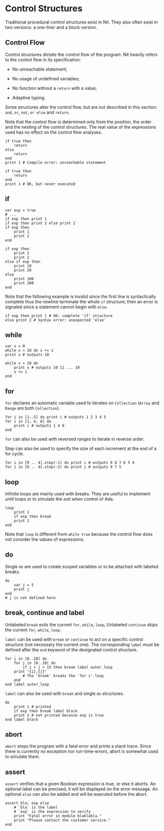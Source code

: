 # Control Structures

Traditional procedural control structures exist in Nit. They
also often exist in two versions: a one-liner and a block version.

## Control Flow

Control structures dictate the control flow of the
program. Nit heavily refers to the control flow in its specification:

-   No unreachable statement;

-   No usage of undefined variables;

-   No function without a `return` with a value;

-   Adaptive typing.

Some structures alter the control flow, but are not described in this
section: `and`, `or`, `not`, `or else` and `return`.

Note that the control flow is determined only from the position, the
order and the nesting of the control structures. The real value of the
expressions used has no effect on the control flow analyses.

~~~nitish
if true then
    return
else
    return
end
print 1 # Compile error: unreachable statement
~~~

~~~
if true then
    return
end
print 1 # OK, but never executed
~~~

## if

~~~
var exp = true
# ...
if exp then print 1
if exp then print 2 else print 2
if exp then
    print 1
    print 2
end

if exp then
    print 1
    print 2
else if exp then
    print 10
    print 20
else
    print 100
    print 200
end
~~~

Note that the following example is invalid since the first line is
syntactically complete thus the newline terminate the whole `if`
structure; then an error is signaled since a statement cannot begin with
`else`.

~~~nitish
if exp then print 1 # OK: complete 'if' structure
else print 2 # Syntax error: unexpected 'else'
~~~

## while

~~~
var x = 0
while x < 10 do x += 1
print x # outputs 10

while x < 20 do
    print x # outputs 10 11 ... 19
    x += 1
end
~~~

## for

`for` declares an automatic variable used to iterates on `Collection` (`Array` and `Range` are both `Collection`).

~~~
for i in [1..5] do print i # outputs 1 2 3 4 5
for i in [1, 4, 6] do
    print i # outputs 1 4 6
end
~~~

`for` can also be used with reversed ranges to iterate in reverse order.

Step can also be used to specify the size of each increment at the end of a for cycle.

~~~
for i in [9 .. 4].step(-1) do print i # outputs 9 8 7 6 5 4
for i in [9 .. 4[.step(-2) do print i # outputs 9 7 5
~~~

## loop

Infinite loops are mainly used with breaks. They are useful to implement *until* loops or to simulate the *exit when* control of Ada.

~~~
loop
    print 1
    if exp then break
    print 2
end
~~~

Note that `loop` is different from `while true` because the control flow does not consider the values of expressions.

## do

Single `do` are used to create scoped variables or to be attached with labeled breaks.

~~~
do
    var j = 5
    print j
end
# j is not defined here
~~~

## break, continue and label

Unlabeled `break` exits the current `for`, `while`, `loop`, Unlabeled `continue` skips the current `for`, `while`, `loop`.

`label` can be used with `break` or `continue` to act on a specific control structure (not necessary the current one). The corresponding `label` must be defined after the `end` keyword of the designated control structure.

~~~
for i in [0..10[ do
    for j in [0..10[ do
        if i + j > 15 then break label outer_loop
	print "{i},{j}"
        # The 'break' breaks the 'for i' loop
    end
end label outer_loop
~~~

`label` can also be used with `break` and single `do` structures.

~~~
do
    print 1 # printed
    if exp then break label block
    print 2 # not printed because exp is true
end label block
~~~

## abort

`abort` stops the program with a fatal error and prints a stack trace. Since there is currently no exception nor run-time-errors, abort is somewhat used to simulate them.

## assert

`assert` verifies that a given Boolean expression is true, or else it aborts. An optional label can be precised, it will be displayed on the error message. An optional `else` can also be added and will be executed before the abort.

~~~
assert bla: exp else
    # `bla` is the label
    # `exp` is the expression to verify
    print "Fatal error in module blablabla."
    print "Please contact the customer service."
end
~~~

